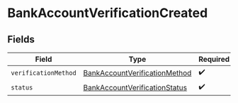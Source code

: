 # BankAccountVerificationCreated


## Fields

| Field                                                                                     | Type                                                                                      | Required                                                                                  | Description                                                                               |
| ----------------------------------------------------------------------------------------- | ----------------------------------------------------------------------------------------- | ----------------------------------------------------------------------------------------- | ----------------------------------------------------------------------------------------- |
| `verificationMethod`                                                                      | [BankAccountVerificationMethod](../../models/components/BankAccountVerificationMethod.md) | :heavy_check_mark:                                                                        | N/A                                                                                       |
| `status`                                                                                  | [BankAccountVerificationStatus](../../models/components/BankAccountVerificationStatus.md) | :heavy_check_mark:                                                                        | N/A                                                                                       |